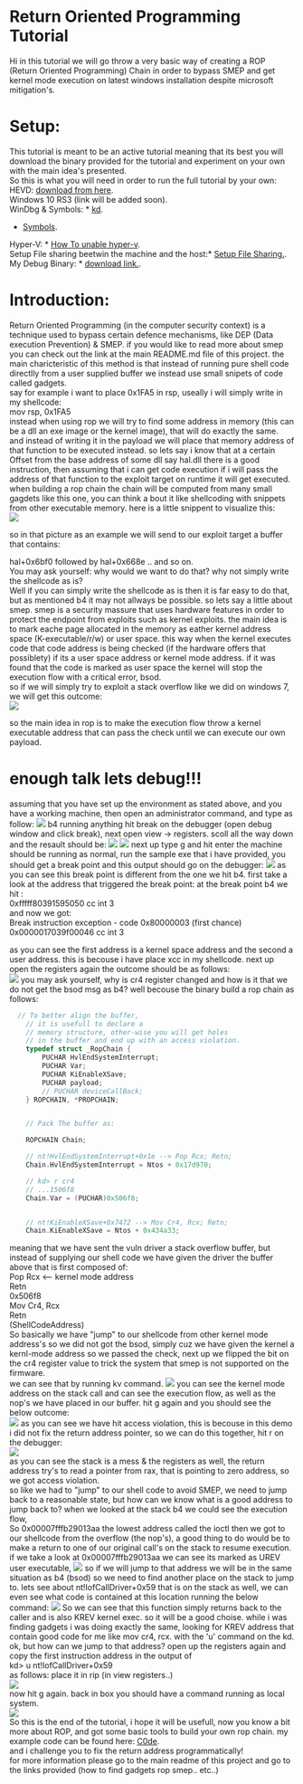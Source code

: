 # Return Oriented Programming Tutorial 
Hi in this tutorial we will go throw a very basic way of creating a ROP (Return Oriented Programming) Chain in order to bypass SMEP and get kernel mode execution on latest windows installation despite microsoft mitigation's.
# Setup:
This tutorial is meant to be an active tutorial meaning that its best you will download the binary provided for the tutorial and experiment on your own with the main idea's presented.<br>
So this is what you will need in order to run the full tutorial by your own:<br>
HEVD: <html><a href="https://github.com/hacksysteam/HackSysExtremeVulnerableDriver/releases">download from here<a></html>.<br>
Windows 10 RS3 (link will be added soon).<br>
WinDbg & Symbols: * <html><a href="https://developer.microsoft.com/en-us/windows/hardware/windows-driver-kit">kd</a></html>.<br>
* <html><a href="https://developer.microsoft.com/en-us/windows/hardware/download-symbols">Symbols</a></html>.<br>
Hyper-V: * <html><a href="https://docs.microsoft.com/en-us/virtualization/hyper-v-on-windows/quick-start/enable-hyper-v">How To unable hyper-v</a></html>.<br>
Setup File sharing beetwin the machine and the host:* <html><a href="https://technet.microsoft.com/en-us/library/ee256061(v=ws.10).aspx">Setup File Sharing.</a></html>.<br> 
My Debug Binary: * <html><a href="https://github.com/akayn/demos/blob/master/Tutorials/SMEPDEBUG/ROPDEBUG.exe?raw=true">download link.</a></html>.<br> 
# Introduction:
Return Oriented Programming (in the computer security context) is a technique used to bypass certain defence mechanisms, like DEP (Data execution Prevention) & SMEP. if you would like to read more about smep you can check out the link at the main README.md file of this project. the main charicteristic of this method is that instead of running pure shell code directlly from a user supplied buffer we instead use small snipets of code called gadgets.<br>
say for example i want to place 0x1FA5 in rsp, useally i will simply write in my shellcode:<br>
mov rsp, 0x1FA5<br>
instead when using rop we will try to find some address in memory (this can be a dll an exe image or the kernel image), that will do exactly the same. and instead of writing it in the payload we will place that memory address of that function to be executed instead. so lets say i know that at a certain Offset from the base address of some dll say hal.dll there is a good instruction, then assuming that i can get code execution if i will pass the address of that function to the exploit target on runtime it will get executed. when building a rop chain the chain will be computed from many small gagdets like this one, you can think a bout it like shellcoding with snippets from other executable memory. here is a little snippent to visualize this:<br>
![](/Tutorials/SMEPDEBUG/ropChain.PNG)

so in that picture as an example we will send to our exploit target a buffer that contains:<br>

hal+0x6bf0 followed by hal+0x668e .. and so on.<br>
You may ask yourself: why would we want to do that? why not simply write the shellcode as is?<br>
Well if you can simply write the shellcode as is then it is far easy to do that, but as mentioned b4 it may not allways be possible. so lets say a little about smep. smep is a security massure that uses hardware features in order to protect the endpoint from exploits such as kernel exploits. the main idea is to mark eache page allocated in the memory as eather kernel address space (K-executable/r/w) or user space. this way when the kernel executes code that code address is being checked (if the hardware offers that possiblety) if its a user space address or kernel mode address. if it was found that the code is marked as user space the kernel will stop the execution flow with a critical error, bsod.<br>
so if we will simply try to exploit a stack overflow like we did on windows 7, we will get this outcome:<br>
![](/Tutorials/SMEPDEBUG/bsod.PNG)

so the main idea in rop is to make the execution flow throw a kernel executable address that can pass the check until we can execute our own payload.<br>
# enough talk lets debug!!!
assuming that you have set up the environment as stated above, and you have a working machine, then open an administrator command, and type as follow:
![](/Tutorials/SMEPDEBUG/load.PNG)
b4 running anything hit break on the debugger (open debug window and click break), next open view -> registers.
scoll all the way down and the resault should be:
![](/Tutorials/SMEPDEBUG/break1.PNG)
![](/Tutorials/SMEPDEBUG/break2.PNG)
next up type g and hit enter the machine should be running as normal, run the sample exe that i have provided, you should get a break point and this output should go on the debugger:
![](/Tutorials/SMEPDEBUG/break3.PNG)
as you can see this break point is different from the one we hit b4. first take a look at the address that triggered the break point: at the break point b4 we hit :<br>
0xfffff80391595050 cc              int     3<br>
and now we got:<br>
Break instruction exception - code 0x80000003 (first chance)
0x0000017039f00046 cc              int     3<br>

as you can see the first address is a kernel space address and the second a user address. this is becouse i have place xcc in my shellcode. next up open the registers again the outcome should be as follows:<br>
![](/Tutorials/SMEPDEBUG/break4.PNG)
you may ask yourself, why is cr4 register changed and how is it that we do not get the bsod msg as b4? well becouse the binary build a rop chain as follows:

```c
  // To better align the buffer,
	// it is usefull to declare a
	// memory structure, other-wise you will get holes
	// in the buffer and end up with an access violation.
	typedef struct _RopChain {
		PUCHAR HvlEndSystemInterrupt;
		PUCHAR Var;
		PUCHAR KiEnableXSave;
		PUCHAR payload;
		// PUCHAR deviceCallBack;
	} ROPCHAIN, *PROPCHAIN;


  	// Pack The buffer as:  

	ROPCHAIN Chain;

	// nt!HvlEndSystemInterrupt+0x1e --> Pop Rcx; Retn;
	Chain.HvlEndSystemInterrupt = Ntos + 0x17d970;

	// kd> r cr4
	// ...1506f8
	Chain.Var = (PUCHAR)0x506f8;


	// nt!KiEnableXSave+0x7472 --> Mov Cr4, Rcx; Retn;
	Chain.KiEnableXSave = Ntos + 0x434a33;

```
meaning that we have sent the vuln driver a stack overflow buffer, but instead of supplying our shell code we have given the driver the buffer above that is first composed of:<br>
Pop Rcx  <-- kernel mode address<br> 
Retn<br>
0x506f8<br>
Mov Cr4, Rcx<br>
Retn<br>
(ShellCodeAddress)<br>
So basically we have "jump" to our shellcode from other kernel mode address's so we did not got the bsod, simply cuz we have given the kernel a kernl-mode address so we passed the check, next up we flipped the bit on the cr4 register value to trick the system that smep is not supported on the firmware.<br>
we can see that by running kv command.
![](/Tutorials/SMEPDEBUG/Capture2.PNG)
you can see the kernel mode address on the stack call and can see the execution flow, as well as the nop's we have placed in our buffer.
hit g again and you should see the below outcome:<br>
![](/Tutorials/SMEPDEBUG/br.PNG)
as you can see we have hit access violation, this is becouse in this demo i did not fix the return address pointer, so we can do this together, hit r on the debugger:<br>
![](/Tutorials/SMEPDEBUG/br2.PNG)
<br>as you can see the stack is a mess & the registers as well, the return address try's to read a pointer from rax, that is pointing to zero address, so we got access violation.<br>
so like we had to "jump" to our shell code to avoid SMEP, we need to jump back to a reasonable state, but how can we know what is a good address to jump back to? when we looked at the stack b4 we could see the execution flow,<br>
So 0x00007fffb29013aa the lowest address called the ioctl then we got to our shellcode from the overflow (the nop's), a good thing to do would be to make a return to one of our original call's on the stack to resume execution.
if we take a look at 0x00007fffb29013aa we can see its marked as UREV user executable,
![](/Tutorials/SMEPDEBUG/br3.PNG)
so if we will jump to that address we will be in the same situation as b4 (bsod) so we need to find another place on the stack to jump to. lets see about nt!IofCallDriver+0x59 that is on the stack as well, we can even see what code is contained at this location running the below command:
![](/Tutorials/SMEPDEBUG/brb.PNG)
So we can see that this function simply returns back to the caller and is also KREV kernel exec. so it will be a good choise. while i was finding gadgets i was doing exactly the same, looking for KREV address that contain good code for me like mov cr4, rcx. with the 'u' command on the kd. <br>
ok, but how can we jump to that address? open up the registers again and copy the first instruction address in the output of<br>
kd> u nt!IofCallDriver+0x59<br>
as follows: place it in rip (in view registers..)<br>
![](/Tutorials/SMEPDEBUG/brr.PNG)
<br>now hit g again. back in box you should have a command running as local system.<br>
![](/Tutorials/SMEPDEBUG/Capture9.PNG)
<br>So this is the end of the tutorial, i hope it will be usefull, now you know a bit more about ROP, and got some basic tools to build your own rop chain. my example code can be found here: <html><a href="https://github.com/akayn/demos/blob/master/Win10/SmepByPassWin10x64build.16281Rs3/SmepBypassX64Win10RS3.c">C0de</a></html>.<br>
and i challenge you to fix the return address programmatically!<br>
for more information please go to the main readme of this project and go to the links provided (how to find gadgets rop smep.. etc..)












